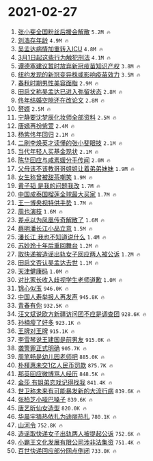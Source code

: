 # 2021-02-27

1. [张小斐全国粉丝后援会解散](https://s.weibo.com/weibo?q=%23%E5%BC%A0%E5%B0%8F%E6%96%90%E5%85%A8%E5%9B%BD%E7%B2%89%E4%B8%9D%E5%90%8E%E6%8F%B4%E4%BC%9A%E8%A7%A3%E6%95%A3%23&Refer=top) `5.2M 🔥`
1. [刘浩存年龄](https://s.weibo.com/weibo?q=%23%E5%88%98%E6%B5%A9%E5%AD%98%E5%B9%B4%E9%BE%84%23&Refer=top) `4.9M 🔥`
1. [吴孟达病情加重转入ICU](https://s.weibo.com/weibo?q=%23%E5%90%B4%E5%AD%9F%E8%BE%BE%E7%97%85%E6%83%85%E5%8A%A0%E9%87%8D%E8%BD%AC%E5%85%A5ICU%23&Refer=top) `4.8M 🔥`
1. [3月1日起这些行为触犯刑法](https://s.weibo.com/weibo?q=%233%E6%9C%881%E6%97%A5%E8%B5%B7%E8%BF%99%E4%BA%9B%E8%A1%8C%E4%B8%BA%E8%A7%A6%E7%8A%AF%E5%88%91%E6%B3%95%23&Refer=top) `4.1M 🔥`
1. [谭德塞建议暂时放弃新冠疫苗知识产权](https://s.weibo.com/weibo?q=%23%E8%B0%AD%E5%BE%B7%E5%A1%9E%E5%BB%BA%E8%AE%AE%E6%9A%82%E6%97%B6%E6%94%BE%E5%BC%83%E6%96%B0%E5%86%A0%E7%96%AB%E8%8B%97%E7%9F%A5%E8%AF%86%E4%BA%A7%E6%9D%83%23&Refer=top) `3.8M 🔥`
1. [纽约发现的新冠变异株或影响疫苗效力](https://s.weibo.com/weibo?q=%23%E7%BA%BD%E7%BA%A6%E5%8F%91%E7%8E%B0%E7%9A%84%E6%96%B0%E5%86%A0%E5%8F%98%E5%BC%82%E6%A0%AA%E6%88%96%E5%BD%B1%E5%93%8D%E7%96%AB%E8%8B%97%E6%95%88%E5%8A%9B%23&Refer=top) `3.5M 🔥`
1. [春秋时期男性美容面脂](https://s.weibo.com/weibo?q=%E6%98%A5%E7%A7%8B%E6%97%B6%E6%9C%9F%E7%94%B7%E6%80%A7%E7%BE%8E%E5%AE%B9%E9%9D%A2%E8%84%82&Refer=top) `2.9M 🔥`
1. [田启文称吴孟达已进入弥留状态](https://s.weibo.com/weibo?q=%23%E7%94%B0%E5%90%AF%E6%96%87%E7%A7%B0%E5%90%B4%E5%AD%9F%E8%BE%BE%E5%B7%B2%E8%BF%9B%E5%85%A5%E5%BC%A5%E7%95%99%E7%8A%B6%E6%80%81%23&Refer=top) `2.8M 🔥`
1. [佟年结婚空隙还在改论文](https://s.weibo.com/weibo?q=%E4%BD%9F%E5%B9%B4%E7%BB%93%E5%A9%9A%E7%A9%BA%E9%9A%99%E8%BF%98%E5%9C%A8%E6%94%B9%E8%AE%BA%E6%96%87&Refer=top) `2.8M 🔥`
1. [赘婿](https://s.weibo.com/weibo?q=%E8%B5%98%E5%A9%BF&Refer=top) `2.5M 🔥`
1. [宁静要沈梦辰化妆师全部资料](https://s.weibo.com/weibo?q=%23%E5%AE%81%E9%9D%99%E8%A6%81%E6%B2%88%E6%A2%A6%E8%BE%B0%E5%8C%96%E5%A6%86%E5%B8%88%E5%85%A8%E9%83%A8%E8%B5%84%E6%96%99%23&Refer=top) `2.5M 🔥`
1. [唐嫣再扮紫萱](https://s.weibo.com/weibo?q=%23%E5%94%90%E5%AB%A3%E5%86%8D%E6%89%AE%E7%B4%AB%E8%90%B1%23&Refer=top) `2.4M 🔥`
1. [杨紫佟年回归](https://s.weibo.com/weibo?q=%23%E6%9D%A8%E7%B4%AB%E4%BD%9F%E5%B9%B4%E5%9B%9E%E5%BD%92%23&Refer=top) `2.1M 🔥`
1. [二刷李焕英才读懂的张小斐眼技](https://s.weibo.com/weibo?q=%23%E4%BA%8C%E5%88%B7%E6%9D%8E%E7%84%95%E8%8B%B1%E6%89%8D%E8%AF%BB%E6%87%82%E7%9A%84%E5%BC%A0%E5%B0%8F%E6%96%90%E7%9C%BC%E6%8A%80%23&Refer=top) `2.1M 🔥`
1. [当代年轻人买基金现状](https://s.weibo.com/weibo?q=%23%E5%BD%93%E4%BB%A3%E5%B9%B4%E8%BD%BB%E4%BA%BA%E4%B9%B0%E5%9F%BA%E9%87%91%E7%8E%B0%E7%8A%B6%23&Refer=top) `2.1M 🔥`
1. [陈华回应与咸素媛分手传闻](https://s.weibo.com/weibo?q=%E9%99%88%E5%8D%8E%E5%9B%9E%E5%BA%94%E4%B8%8E%E5%92%B8%E7%B4%A0%E5%AA%9B%E5%88%86%E6%89%8B%E4%BC%A0%E9%97%BB&Refer=top) `2.0M 🔥`
1. [父母该不该教哥哥姐姐让着弟弟妹妹](https://s.weibo.com/weibo?q=%23%E7%88%B6%E6%AF%8D%E8%AF%A5%E4%B8%8D%E8%AF%A5%E6%95%99%E5%93%A5%E5%93%A5%E5%A7%90%E5%A7%90%E8%AE%A9%E7%9D%80%E5%BC%9F%E5%BC%9F%E5%A6%B9%E5%A6%B9%23&Refer=top) `1.9M 🔥`
1. [女生称曾被甜茶嘲笑](https://s.weibo.com/weibo?q=%E5%A5%B3%E7%94%9F%E7%A7%B0%E6%9B%BE%E8%A2%AB%E7%94%9C%E8%8C%B6%E5%98%B2%E7%AC%91&Refer=top) `1.9M 🔥`
1. [黄子韬 是我的问题我改](https://s.weibo.com/weibo?q=%E9%BB%84%E5%AD%90%E9%9F%AC%20%E6%98%AF%E6%88%91%E7%9A%84%E9%97%AE%E9%A2%98%E6%88%91%E6%94%B9&Refer=top) `1.7M 🔥`
1. [中国成泰国榴莲全球最大买家](https://s.weibo.com/weibo?q=%23%E4%B8%AD%E5%9B%BD%E6%88%90%E6%B3%B0%E5%9B%BD%E6%A6%B4%E8%8E%B2%E5%85%A8%E7%90%83%E6%9C%80%E5%A4%A7%E4%B9%B0%E5%AE%B6%23&Refer=top) `1.7M 🔥`
1. [王一博央视特供手势](https://s.weibo.com/weibo?q=%23%E7%8E%8B%E4%B8%80%E5%8D%9A%E5%A4%AE%E8%A7%86%E7%89%B9%E4%BE%9B%E6%89%8B%E5%8A%BF%23&Refer=top) `1.7M 🔥`
1. [周也演技](https://s.weibo.com/weibo?q=%23%E5%91%A8%E4%B9%9F%E6%BC%94%E6%8A%80%23&Refer=top) `1.6M 🔥`
1. [差点以为凤凰传奇解散了](https://s.weibo.com/weibo?q=%23%E5%B7%AE%E7%82%B9%E4%BB%A5%E4%B8%BA%E5%87%A4%E5%87%B0%E4%BC%A0%E5%A5%87%E8%A7%A3%E6%95%A3%E4%BA%86%23&Refer=top) `1.6M 🔥`
1. [蔡明潘长江小品立意](https://s.weibo.com/weibo?q=%23%E8%94%A1%E6%98%8E%E6%BD%98%E9%95%BF%E6%B1%9F%E5%B0%8F%E5%93%81%E7%AB%8B%E6%84%8F%23&Refer=top) `1.5M 🔥`
1. [潘长江 我也不知道说什么](https://s.weibo.com/weibo?q=%E6%BD%98%E9%95%BF%E6%B1%9F%20%E6%88%91%E4%B9%9F%E4%B8%8D%E7%9F%A5%E9%81%93%E8%AF%B4%E4%BB%80%E4%B9%88&Refer=top) `1.4M 🔥`
1. [苏妙玲十年后重回舞台](https://s.weibo.com/weibo?q=%23%E8%8B%8F%E5%A6%99%E7%8E%B2%E5%8D%81%E5%B9%B4%E5%90%8E%E9%87%8D%E5%9B%9E%E8%88%9E%E5%8F%B0%23&Refer=top) `1.2M 🔥`
1. [取快递被造谣出轨女子回应两人被公诉](https://s.weibo.com/weibo?q=%23%E5%8F%96%E5%BF%AB%E9%80%92%E8%A2%AB%E9%80%A0%E8%B0%A3%E5%87%BA%E8%BD%A8%E5%A5%B3%E5%AD%90%E5%9B%9E%E5%BA%94%E4%B8%A4%E4%BA%BA%E8%A2%AB%E5%85%AC%E8%AF%89%23&Refer=top) `1.2M 🔥`
1. [田启文否认吴孟达去世](https://s.weibo.com/weibo?q=%E7%94%B0%E5%90%AF%E6%96%87%E5%90%A6%E8%AE%A4%E5%90%B4%E5%AD%9F%E8%BE%BE%E5%8E%BB%E4%B8%96&Refer=top) `1.1M 🔥`
1. [天津健康码](https://s.weibo.com/weibo?q=%E5%A4%A9%E6%B4%A5%E5%81%A5%E5%BA%B7%E7%A0%81&Refer=top) `1.0M 🔥`
1. [对比家长收入歧视学生老师道歉](https://s.weibo.com/weibo?q=%E5%AF%B9%E6%AF%94%E5%AE%B6%E9%95%BF%E6%94%B6%E5%85%A5%E6%AD%A7%E8%A7%86%E5%AD%A6%E7%94%9F%E8%80%81%E5%B8%88%E9%81%93%E6%AD%89&Refer=top) `1.0M 🔥`
1. [锦心似玉](https://s.weibo.com/weibo?q=%23%E9%94%A6%E5%BF%83%E4%BC%BC%E7%8E%89%23&Refer=top) `946.0K 🔥`
1. [中国人寿举报人再发声](https://s.weibo.com/weibo?q=%23%E4%B8%AD%E5%9B%BD%E4%BA%BA%E5%AF%BF%E4%B8%BE%E6%8A%A5%E4%BA%BA%E5%86%8D%E5%8F%91%E5%A3%B0%23&Refer=top) `945.8K 🔥`
1. [青春有你](https://s.weibo.com/weibo?q=%E9%9D%92%E6%98%A5%E6%9C%89%E4%BD%A0&Refer=top) `932.5K 🔥`
1. [汪文斌说欧方新疆访问团不应是调查团](https://s.weibo.com/weibo?q=%23%E6%B1%AA%E6%96%87%E6%96%8C%E8%AF%B4%E6%AC%A7%E6%96%B9%E6%96%B0%E7%96%86%E8%AE%BF%E9%97%AE%E5%9B%A2%E4%B8%8D%E5%BA%94%E6%98%AF%E8%B0%83%E6%9F%A5%E5%9B%A2%23&Refer=top) `928.6K 🔥`
1. [孙楠瘦了好多](https://s.weibo.com/weibo?q=%E5%AD%99%E6%A5%A0%E7%98%A6%E4%BA%86%E5%A5%BD%E5%A4%9A&Refer=top) `923.1K 🔥`
1. [王牌对王牌](https://s.weibo.com/weibo?q=%E7%8E%8B%E7%89%8C%E5%AF%B9%E7%8E%8B%E7%89%8C&Refer=top) `915.1K 🔥`
1. [李雪琴说王建国是前男友](https://s.weibo.com/weibo?q=%E6%9D%8E%E9%9B%AA%E7%90%B4%E8%AF%B4%E7%8E%8B%E5%BB%BA%E5%9B%BD%E6%98%AF%E5%89%8D%E7%94%B7%E5%8F%8B&Refer=top) `915.0K 🔥`
1. [袭警罪正式明确](https://s.weibo.com/weibo?q=%23%E8%A2%AD%E8%AD%A6%E7%BD%AA%E6%AD%A3%E5%BC%8F%E6%98%8E%E7%A1%AE%23&Refer=top) `905.7K 🔥`
1. [周笔畅是幼儿园老师吧](https://s.weibo.com/weibo?q=%23%E5%91%A8%E7%AC%94%E7%95%85%E6%98%AF%E5%B9%BC%E5%84%BF%E5%9B%AD%E8%80%81%E5%B8%88%E5%90%A7%23&Refer=top) `885.0K 🔥`
1. [朴槿惠未交1亿人民币罚款](https://s.weibo.com/weibo?q=%E6%9C%B4%E6%A7%BF%E6%83%A0%E6%9C%AA%E4%BA%A41%E4%BA%BF%E4%BA%BA%E6%B0%91%E5%B8%81%E7%BD%9A%E6%AC%BE&Refer=top) `875.7K 🔥`
1. [那英回应微博骂人经历](https://s.weibo.com/weibo?q=%23%E9%82%A3%E8%8B%B1%E5%9B%9E%E5%BA%94%E5%BE%AE%E5%8D%9A%E9%AA%82%E4%BA%BA%E7%BB%8F%E5%8E%86%23&Refer=top) `848.5K 🔥`
1. [金莎 有姐弟恋戏记得找我](https://s.weibo.com/weibo?q=%E9%87%91%E8%8E%8E%20%E6%9C%89%E5%A7%90%E5%BC%9F%E6%81%8B%E6%88%8F%E8%AE%B0%E5%BE%97%E6%89%BE%E6%88%91&Refer=top) `841.4K 🔥`
1. [世卫称未来有可能暴发新的大流行病](https://s.weibo.com/weibo?q=%23%E4%B8%96%E5%8D%AB%E7%A7%B0%E6%9C%AA%E6%9D%A5%E6%9C%89%E5%8F%AF%E8%83%BD%E6%9A%B4%E5%8F%91%E6%96%B0%E7%9A%84%E5%A4%A7%E6%B5%81%E8%A1%8C%E7%97%85%23&Refer=top) `839.6K 🔥`
1. [张柏芝小哑巴嗓子](https://s.weibo.com/weibo?q=%23%E5%BC%A0%E6%9F%8F%E8%8A%9D%E5%B0%8F%E5%93%91%E5%B7%B4%E5%97%93%E5%AD%90%23&Refer=top) `839.6K 🔥`
1. [唐艺昕仙女造型](https://s.weibo.com/weibo?q=%23%E5%94%90%E8%89%BA%E6%98%95%E4%BB%99%E5%A5%B3%E9%80%A0%E5%9E%8B%23&Refer=top) `820.0K 🔥`
1. [华晨宇猜热依扎为迪丽热扎](https://s.weibo.com/weibo?q=%23%E5%8D%8E%E6%99%A8%E5%AE%87%E7%8C%9C%E7%83%AD%E4%BE%9D%E6%89%8E%E4%B8%BA%E8%BF%AA%E4%B8%BD%E7%83%AD%E6%89%8E%23&Refer=top) `780.1K 🔥`
1. [山河令](https://s.weibo.com/weibo?q=%E5%B1%B1%E6%B2%B3%E4%BB%A4&Refer=top) `752.8K 🔥`
1. [造谣取快递女子出轨两人被提起公诉](https://s.weibo.com/weibo?q=%23%E9%80%A0%E8%B0%A3%E5%8F%96%E5%BF%AB%E9%80%92%E5%A5%B3%E5%AD%90%E5%87%BA%E8%BD%A8%E4%B8%A4%E4%BA%BA%E8%A2%AB%E6%8F%90%E8%B5%B7%E5%85%AC%E8%AF%89%23&Refer=top) `752.6K 🔥`
1. [小霸王文化发展有限公司涉非法集资](https://s.weibo.com/weibo?q=%23%E5%B0%8F%E9%9C%B8%E7%8E%8B%E6%96%87%E5%8C%96%E5%8F%91%E5%B1%95%E6%9C%89%E9%99%90%E5%85%AC%E5%8F%B8%E6%B6%89%E9%9D%9E%E6%B3%95%E9%9B%86%E8%B5%84%23&Refer=top) `751.4K 🔥`
1. [百世快递回应部分网点倒闭](https://s.weibo.com/weibo?q=%23%E7%99%BE%E4%B8%96%E5%BF%AB%E9%80%92%E5%9B%9E%E5%BA%94%E9%83%A8%E5%88%86%E7%BD%91%E7%82%B9%E5%80%92%E9%97%AD%23&Refer=top) `733.0K 🔥`
